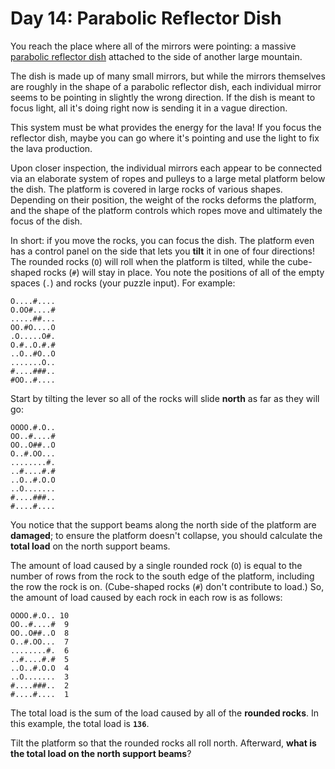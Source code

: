 # Day 14: Parabolic Reflector Dish
You reach the place where all of the mirrors were pointing: a massive 
[parabolic reflector dish](https://en.wikipedia.org/wiki/Parabolic_reflector) attached to the side of another large 
mountain.

The dish is made up of many small mirrors, but while the mirrors themselves are roughly in the shape of a parabolic 
reflector dish, each individual mirror seems to be pointing in slightly the wrong direction. If the dish is meant to 
focus light, all it's doing right now is sending it in a vague direction.

This system must be what provides the energy for the lava! If you focus the reflector dish, maybe you can go where 
it's pointing and use the light to fix the lava production.

Upon closer inspection, the individual mirrors each appear to be connected via an elaborate system of ropes and pulleys 
to a large metal platform below the dish. The platform is covered in large rocks of various shapes. Depending on their 
position, the weight of the rocks deforms the platform, and the shape of the platform controls which ropes move and 
ultimately the focus of the dish.

In short: if you move the rocks, you can focus the dish. The platform even has a control panel on the side that lets 
you **tilt** it in one of four directions! The rounded rocks (`O`) will roll when the platform is tilted, while the 
cube-shaped rocks (`#`) will stay in place. You note the positions of all of the empty spaces (`.`) and rocks (your 
puzzle input). For example:
```
O....#....
O.OO#....#
.....##...
OO.#O....O
.O.....O#.
O.#..O.#.#
..O..#O..O
.......O..
#....###..
#OO..#....
```
Start by tilting the lever so all of the rocks will slide **north** as far as they will go:
```
OOOO.#.O..
OO..#....#
OO..O##..O
O..#.OO...
........#.
..#....#.#
..O..#.O.O
..O.......
#....###..
#....#....
```
You notice that the support beams along the north side of the platform are **damaged**; to ensure the platform doesn't 
collapse, you should calculate the **total load** on the north support beams.

The amount of load caused by a single rounded rock (`O`) is equal to the number of rows from the rock to the south edge 
of the platform, including the row the rock is on. (Cube-shaped rocks (`#`) don't contribute to load.) So, the amount 
of load caused by each rock in each row is as follows:
```
OOOO.#.O.. 10
OO..#....#  9
OO..O##..O  8
O..#.OO...  7
........#.  6
..#....#.#  5
..O..#.O.O  4
..O.......  3
#....###..  2
#....#....  1
```
The total load is the sum of the load caused by all of the **rounded rocks**. In this example, the total load is 
**`136`**.

Tilt the platform so that the rounded rocks all roll north. Afterward, **what is the total load on the north support 
beams**?
